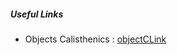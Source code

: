 ##### Useful Links
- Objects Calisthenics : [objectCLink]

[objectCLink]: <http://williamdurand.fr/2013/06/03/object-calisthenics/>
